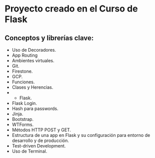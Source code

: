 # Proyecto creado en el Curso de Flask

## Conceptos y librerías clave:
- Uso de Decoradores.
- App Routing
- Ambientes virtuales.
- Git.
- Firestone.
- GCP.
- Funciones.
- Clases y Herencias.
- - Flask.
- Flask Login.
- Hash para passwords.
- Jinja.
- Bootstrap.
- WTForms.
- Métodos HTTP POST y GET.
- Estructura de una app en Flask y su configuración para entorno de desarrollo y de producción.
- Test-driven Development.
- Uso de Terminal.
